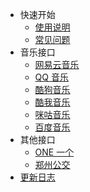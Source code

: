 -   快速开始
    -   [使用说明](/)
    -   [常见问题](question.md)
-   音乐接口
    -   [网易云音乐](music/netease.md)
    -   [QQ 音乐](music/tencent.md)
    -   [酷狗音乐](music/kugou.md)
    -   [酷我音乐](music/kuwo.md)
    -   [咪咕音乐](music/migu.md)
    -   [百度音乐](music/baidu.md)
-   其他接口
    -   [ONE 一个](other/one.md)
    -   [郑州公交](other/zzbus.md)
-   [更新日志](changeLog)
